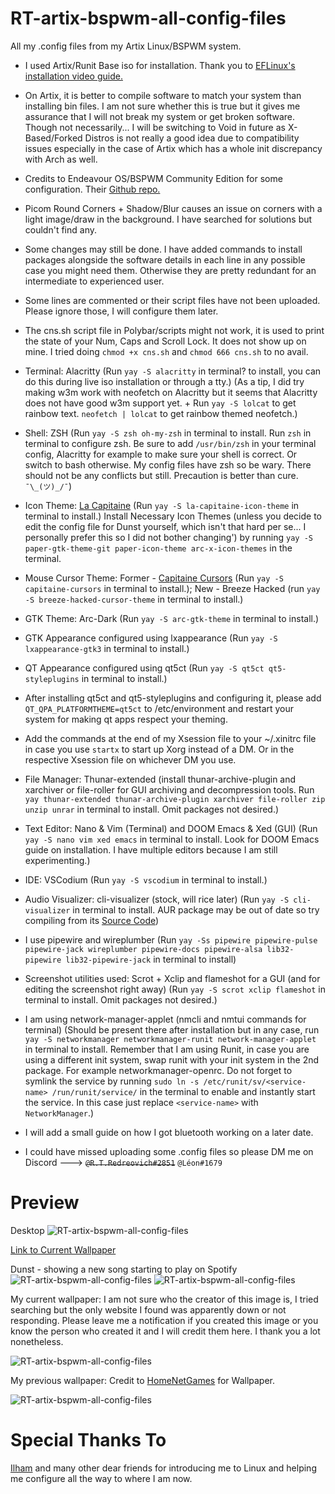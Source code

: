 # RT-artix-bspwm-all-config-files
All my .config files from my Artix Linux/BSPWM system.

- I used Artix/Runit Base iso for installation. Thank you to [EFLinux's installation video guide.](https://www.youtube.com/watch?v=mIpZA6z-Ctk)

- On Artix, it is better to compile software to match your system than installing bin files. I am not sure whether this is true but it gives me assurance that I will not break my system or get broken software. Though not necessarily... I will be switching to Void in future as X-Based/Forked Distros is not really a good idea due to compatibility issues especially in the case of Artix which has a whole init discrepancy with Arch as well.

- Credits to Endeavour OS/BSPWM Community Edition for some configuration. Their [Github repo.](https://github.com/EndeavourOS-Community-Editions/bspwm)

- Picom Round Corners + Shadow/Blur causes an issue on corners with a light image/draw in the background. I have searched for solutions but couldn't find any.

- Some changes may still be done. I have added commands to install packages alongside the software details in each line in any possible case you might need them. Otherwise they are pretty redundant for an intermediate to experienced user.

- Some lines are commented or their script files have not been uploaded. Please ignore those, I will configure them later.

- The cns.sh script file in Polybar/scripts might not work, it is used to print the state of your Num, Caps and Scroll Lock. It does not show up on mine. I tried doing `chmod +x cns.sh` and `chmod 666 cns.sh` to no avail.

- Terminal: Alacritty (Run `yay -S alacritty` in terminal? to install, you can do this during live iso installation or through a tty.) (As a tip, I did try making w3m work with neofetch on Alacritty but it seems that Alacritty does not have good w3m support yet. + Run `yay -S lolcat` to get rainbow text. `neofetch | lolcat` to get rainbow themed neofetch.)

- Shell: ZSH (Run `yay -S zsh oh-my-zsh` in terminal to install. Run `zsh` in terminal to configure zsh. Be sure to add `/usr/bin/zsh` in your terminal config, Alacritty for example to make sure your shell is correct. Or switch to bash otherwise. My config files have zsh so be wary. There should not be any conflicts but still. Precaution is better than cure. `¯\_(ツ)_/¯`)

- Icon Theme: [La Capitaine](https://store.kde.org/p/1148695/) (Run `yay -S la-capitaine-icon-theme` in terminal to install.) Install Necessary Icon Themes (unless you decide to edit the config file for Dunst yourself, which isn't that hard per se... I personally prefer this so I did not bother changing') by running `yay -S paper-gtk-theme-git paper-icon-theme arc-x-icon-themes` in the terminal.

- Mouse Cursor Theme: Former - [Capitaine Cursors](https://store.kde.org/p/1148692) (Run `yay -S capitaine-cursors` in terminal to install.); New - Breeze Hacked (run `yay -S breeze-hacked-cursor-theme` in terminal to install.)

- GTK Theme: Arc-Dark (Run `yay -S arc-gtk-theme` in terminal to install.)

- GTK Appearance configured using lxappearance (Run `yay -S lxappearance-gtk3` in terminal to install.)

- QT Appearance configured using qt5ct (Run `yay -S qt5ct qt5-styleplugins` in terminal to install.)

- After installing qt5ct and qt5-styleplugins and configuring it, please add `QT_QPA_PLATFORMTHEME=qt5ct` to /etc/environment and restart your system for making qt apps respect your theming.

- Add the commands at the end of my Xsession file to your ~/.xinitrc file in case you use `startx` to start up Xorg instead of a DM. Or in the respective Xsession file on whichever DM you use.

- File Manager: Thunar-extended (install thunar-archive-plugin and xarchiver or file-roller for GUI archiving and decompression tools. Run `yay thunar-extended thunar-archive-plugin xarchiver file-roller zip unzip unrar` in terminal to install. Omit packages not desired.)

- Text Editor: Nano & Vim (Terminal) and DOOM Emacs & Xed (GUI) (Run `yay -S nano vim xed emacs` in terminal to install. Look for DOOM Emacs guide on installation. I have multiple editors because I am still experimenting.)

- IDE: VSCodium (Run `yay -S vscodium` in terminal to install.)

- Audio Visualizer: cli-visualizer (stock, will rice later) (Run `yay -S cli-visualizer` in terminal to install. AUR package may be out of date so try compiling from its [Source Code](https://github.com/dpayne/cli-visualizer))

- I use pipewire and wireplumber (Run `yay -Ss pipewire pipewire-pulse pipewire-jack wireplumber pipewire-docs pipewire-alsa lib32-pipewire lib32-pipewire-jack` in terminal to install)

- Screenshot utilities used: Scrot + Xclip and flameshot for a GUI (and for editing the screenshot right away) (Run `yay -S scrot xclip flameshot` in terminal to install. Omit packages not desired.)

- I am using network-manager-applet (nmcli and nmtui commands for terminal) (Should be present there after installation but in any case, run `yay -S networkmanager networkmanager-runit network-manager-applet` in terminal to install. Remember that I am using Runit, in case you are using a different init system, swap runit with your init system in the 2nd package. For example networkmanager-openrc. Do not forget to symlink the service by running `sudo ln -s /etc/runit/sv/<service-name> /run/runit/service/` in the terminal to enable and instantly start the service. In this case just replace `<service-name>` with `NetworkManager`.)

- I will add a small guide on how I got bluetooth working on a later date.

- I could have missed uploading some .config files so please DM me on Discord ---> ~~`@R.T.Redreovich#2851`~~ `@Léon#1679`

# Preview

Desktop
![RT-artix-bspwm-all-config-files](https://raw.githubusercontent.com/Red1922/RT-artix-bspwm-all-config-files/main/Screenshots/PreviewVer3.png)

[Link to Current Wallpaper](https://raw.githubusercontent.com/Red1922/RT-artix-bspwm-all-config-files/main/Wallpapers/Elite-Dangerous-Space-Station.jpg)

Dunst - showing a new song starting to play on Spotify
![RT-artix-bspwm-all-config-files](https://raw.githubusercontent.com/Red1922/RT-artix-bspwm-all-config-files/main/Screenshots/Dunst-Preview2.png)
![RT-artix-bspwm-all-config-files](https://raw.githubusercontent.com/Red1922/RT-artix-bspwm-all-config-files/main/Screenshots/spotify-meme.png)

My current wallpaper:
I am not sure who the creator of this image is, I tried searching but the only website I found was apparently down or not responding. Please leave me a notification if you created this image or you know the person who created it and I will credit them here. I thank you a lot nonetheless.

![RT-artix-bspwm-all-config-files](https://raw.githubusercontent.com/Red1922/RT-artix-bspwm-all-config-files/main/Wallpapers/Elite-Dangerous-Space-Station.jpg)

My previous wallpaper:
Credit to [HomeNetGames](https://www.homenetgames.com/) for Wallpaper.

![RT-artix-bspwm-all-config-files](https://raw.githubusercontent.com/Red1922/RT-artix-bspwm-all-config-files/main/Wallpapers/pirate.jpg)


# Special Thanks To

[Ilham](https://github.com/ilhamisbored/bspwm-dotfiles) and many other dear friends for introducing me to Linux and helping me configure all the way to where I am now.
